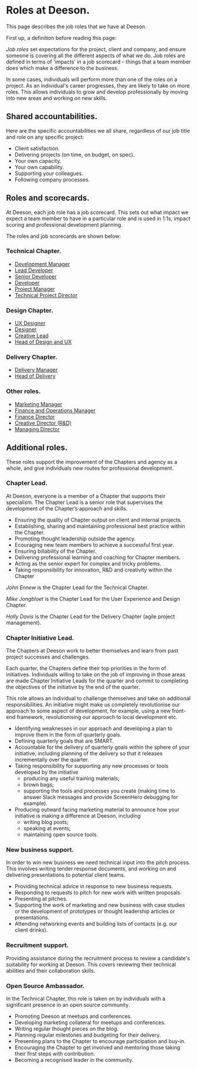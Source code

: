# Roles at Deeson.

This page describes the job roles that we have at Deeson. 

First up, a definition before reading this page:

*Job roles* set expectations for the project, client and company, and ensure someone is covering all the different aspects of what we do. Job roles are defined in terms of 'impacts' in a job scorecard – things that a team member does which make a difference to the business. 

In some cases, individuals will perform more than one of the roles on a project. As an individual's career progresses, they are likely to take on more roles. This allows individuals to grow and develop professionally by moving into new areas and working on new skills.

## Shared accountabilities.

Here are the specific accountabilities we all share, regardless of our job title and role on any specific project:

* Client satisfaction.
* Delivering projects (on time, on budget, on spec).
* Your own capacity.
* Your own capability.
* Supporting your colleagues.
* Following company processes.


## Roles and scorecards.

At Deeson, each job role has a job scorecard. This sets out what impact we expect a team member to have in a particular role and is used in 1:1s, impact scoring and professional development planning.

The roles and job scorecards are shown below:

### Technical Chapter.

- [Development Manager](https://drive.google.com/open?id=1FA5Qp3lf_yRTh0SD-Z5jnklpkbHoh_JC)
- [Lead Developer](https://drive.google.com/open?id=1_9JVuWaxQeaKpr7nDNPd40eeipaNBKDJ)
- [Senior Developer](https://drive.google.com/open?id=1WWLcRiY3D_uUGjiGfh58rBIUePvdMDMc)
- [Developer](https://drive.google.com/open?id=1bFCxFqd3xtiSxYMSVutx0wtuYSkHaS16)
- [Project Manager](https://drive.google.com/open?id=1agycbU5R3KUm4UjlQFOtGX87c3GJXhLR)
- [Technical Project Director](https://drive.google.com/open?id=1wiTbJdWTcqSEt0YCDhPN-3TYwG0j-b2w)

### Design Chapter.

- [UX Designer](https://drive.google.com/open?id=1lm7OI7AUgeVCW8CcBplvH-xbYWihqSqG)
- [Designer](https://drive.google.com/open?id=1viTULCItM48kAm5rp7tIlv-vyHqBEAGX)
- [Creative Lead](https://drive.google.com/open?id=1seLz20KXghRhoRLh_MqhPrYWMz7YVz9J)
- [Head of Design and UX](https://drive.google.com/open?id=1aPtdoVLrkHiEwRXh9zkkqrGvikbGKlMD)

### Delivery Chapter.

- [Delivery Manager](https://drive.google.com/open?id=10nOdP6LsQO6OPvdKphRqGDXinpV_mwK_)
- [Head of Delivery](https://drive.google.com/open?id=1ysdlHHThKqgjBjL0uU4PC7etddVVtlLq)

### Other roles.

- [Marketing Manager](https://drive.google.com/open?id=1tSyMeV6mex3bV_WolwWQXf8XkgO_Obkv)
- [Finance and Operations Manager](https://drive.google.com/open?id=1lCo8iK4EMpsBJ8r4dr5wekmvC5Rq2V4x)
- [Finance Director](https://drive.google.com/open?id=1OJm4nF_ypRpf8lR9AahOf2aT5hV1HZN6)
- [Creative Director (R&D)](https://drive.google.com/open?id=1bB4e7VNjTZa55z1GF0HBDUFqk3PXFXrn)
- [Managing Director](https://drive.google.com/open?id=1jTnjJD2st6YHRqLWj8PRMd9uzkKUlJHT)

## Additional roles.

These roles support the improvement of the Chapters and agency as a whole, and give individuals new routes for professional development.

### Chapter Lead.

At Deeson, everyone is a member of a Chapter that supports their specialism. The Chapter Lead is a senior role that supervises the development of the Chapter’s approach and skills.

* Ensuring the quality of Chapter output on client and internal projects.
* Establishing, sharing and maintaining professional best practice within the Chapter.
* Promoting thought leadership outside the agency.
* Ecouraging new team members to achieve a successful first year.
* Ensuring billability of the Chapter.
* Delivering professional learning and coaching for Chapter members.
* Acting as the senior expert for complex and tricky problems.
* Taking responsibility for innovation, R&D and creativity within the Chapter

*John Ennew* is the Chapter Lead for the Technical Chapter.

*Mike Jongbloet* is the Chapter Lead for the User Experience and Design Chapter.

*Holly Davis* is the Chapter Lead for the Delivery Chapter (agile project management).

### Chapter Initiative Lead.

The Chapters at Deeson work to better themselves and learn from past project successes and challenges.

Each quarter, the Chapters define their top priorities in the form of initiatives. Individuals willing to take on the job of improving in those areas are made Chapter Initiative Leads for the quarter and commit to completing the objectives of the initiative by the end of the quarter.

This role allows an individual to challenge themselves and take on additional responsibilities. An initiative might make us completely revolutionise our approach to some aspect of development, for example, using a new front-end framework, revolutionising our approach to local development etc.

* Identifying weaknesses in our approach and developing a plan to improve them in the form of quarterly goals.
* Defining quarterly goals that are SMART.
* Accountable for the delivery of quarterly goals within the sphere of your initiative, including planning of the delivery so that it releases incrementally over the quarter.
* Taking responsibility for supporting any new processes or tools developed by the initiative
    * producing any useful training materials;
    * brown bags;
    * supporting the tools and processes you create (making time to answer Slack messages and provide ScreenHero debugging for example).
* Producing outward facing marketing material to announce how your initiative is making a difference at Deeson, including
    * writing blog posts;
    * speaking at events;
    * maintaining open source tools.

### New business support.

In order to win new business we need technical input into the pitch process. This involves writing tender response documents, and working on and delivering presentations to potential client teams.

* Providing technical advice in response to new business requests.
* Responding to requests to pitch for new work with written proposals.
* Presenting at pitches.
* Supporting the work of marketing and new business with case studies or the development of prototypes or thought leadership articles or presentations.
* Attending networking events and building lists of contacts (e.g. our client drinks).

### Recruitment support.

Providing assistance during the recruitment process to review a candidate's suitability for working at Deeson. This covers reviewing their technical abilities and their collaboration skills.

### Open Source Ambassador.

In the Technical Chapter, this role is taken on by individuals with a significant presence in an open source community.

* Promoting Deeson at meetups and conferences.
* Developing marketing collateral for meetups and conferences.
* Writing regular thought pieces on the blog.
* Planning regular milestones and budgeting for their delivery.
* Presenting plans to the Chapter to encourage participation and buy-in.
* Encouraging the Chapter to get involved and mentoring those taking their first steps with contribution.
* Becoming a recognised leader in the community.
